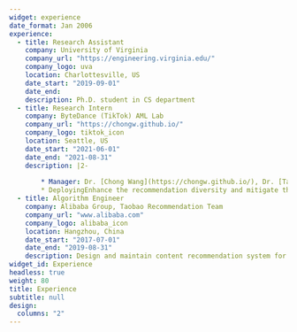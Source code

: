 ```yaml
---
widget: experience
date_format: Jan 2006
experience:
  - title: Research Assistant
    company: University of Virginia
    company_url: "https://engineering.virginia.edu/"
    company_logo: uva
    location: Charlottesville, US
    date_start: "2019-09-01"
    date_end: 
    description: Ph.D. student in CS department
  - title: Research Intern
    company: ByteDance (TikTok) AML Lab
    company_url: "https://chongw.github.io/"
    company_logo: tiktok_icon
    location: Seattle, US
    date_start: "2021-06-01"
    date_end: "2021-08-31"
    description: |2-
        
        * Manager: Dr. [Chong Wang](https://chongw.github.io/), Dr. [Taiqing Wang](https://www.linkedin.com/in/taiqing-wang-ba462a48)
        * DeployingEnhance the recommendation diversity and mitigate the echo chamber effect via collaborative Thompson sampling approach and gradient-based Determinantal Point Processes.
  - title: Algorithm Engineer
    company: Alibaba Group, Taobao Recommendation Team
    company_url: "www.alibaba.com"
    company_logo: alibaba_icon
    location: Hangzhou, China
    date_start: "2017-07-01"
    date_end: "2019-08-31"
    description: Design and maintain content recommendation system for Taobao main page, focusing on deep-learning based match and ranking solution.
widget_id: Experience
headless: true
weight: 80
title: Experience
subtitle: null
design:
  columns: "2"
---
```

